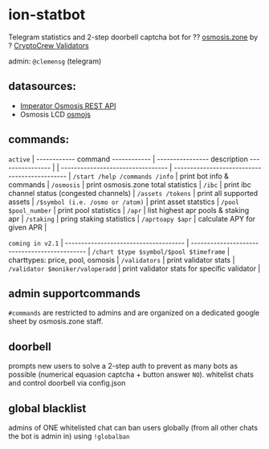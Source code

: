 # ion-statbot
Telegram statistics and 2-step doorbell captcha bot for ?? [osmosis.zone](https://osmosis.zone) by ? [CryptoCrew Validators](https://ccvalidators.com)

admin: `@clemensg` (telegram)

## datasources: 
- [Imperator Osmosis REST API](https://api-osmosis.imperator.co)
- Osmosis LCD [osmojs](https://github.com/osmosis-labs/osmojs)

## commands:
`active`
| ------------ command ------------ | ---------------- description ---------------- |
| --------------------------------- | --------------------------------------------- |
`/start /help /commands /info`		| print bot info & commands						|
`/osmosis`							| print osmosis.zone total statistics			|
`/ibc`								| print ibc channel status (congested channels)	|
`/assets /tokens`					| print all supported assets					|
`/$symbol (i.e. /osmo or /atom)`	| print asset statstics							|
`/pool $pool_number`				| print pool statistics							|
`/apr`								| list highest apr pools & staking apr			|
`/staking`							| pring staking statistics						|
`/aprtoapy $apr`					| calculate APY for given APR					|

`coming in v2.1`
| ------------------------------------- | --------------------------------------------- |
`/chart $type $symbol/$pool $timeframe` | charttypes: price, pool, osmosis				|
`/validators`							| print validator stats							|
`/validator $moniker/valoperadd`		| print validator stats for specific validator	|

## admin supportcommands
`#commands` are restricted to admins and are organized on a dedicated google sheet by osmosis.zone staff.

## doorbell
prompts new users to solve a 2-step auth to prevent as many bots as possible (numerical equasion captcha + button answer `NO`).
whitelist chats and control doorbell via config.json

## global blacklist
admins of ONE whitelisted chat can ban users globally (from all other chats the bot is admin in) using `!globalban`